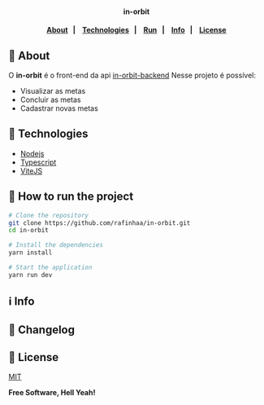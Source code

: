 <h4 align="center">
  in-orbit
</h4>

<h4 align="center">
    <p align="center">
      <a href="#-about">About</a>&nbsp;&nbsp;&nbsp;|&nbsp;&nbsp;&nbsp;
      <a href="#-technologies">Technologies</a>&nbsp;&nbsp;&nbsp;|&nbsp;&nbsp;&nbsp;
      <a href="#-how-to-run-the-project">Run</a>&nbsp;&nbsp;&nbsp;|&nbsp;&nbsp;&nbsp;
      <a href="#-info">Info</a>&nbsp;&nbsp;&nbsp;|&nbsp;&nbsp;&nbsp;
      <a href="#-license">License</a>
  </p>
</h4>

## 🔖 About

O **in-orbit** é o front-end da api [in-orbit-backend](https://github.com/rafinhaa/in-orbit-backend)
Nesse projeto é possível:
- Visualizar as metas
- Concluir as metas
- Cadastrar novas metas

## 🚀 Technologies

- [Nodejs](https://nodejs.org)
- [Typescript](https://www.typescriptlang.org/)
- [ViteJS](https://vitejs.dev/)

## 🏁 How to run the project

```sh
# Clone the repository
git clone https://github.com/rafinhaa/in-orbit.git
cd in-orbit

# Install the dependencies
yarn install

# Start the application
yarn run dev
```

## ℹ️ Info

## 📄 Changelog

## 📝 License

[MIT](LICENSE.txt)

**Free Software, Hell Yeah!**